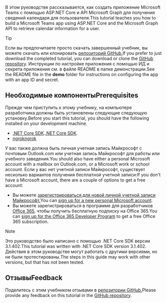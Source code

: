 <!-- markdownlint-disable MD002 MD041 -->

<span data-ttu-id="1bfeb-101">В этом руководстве рассказывается, как создать приложение Microsoft Teams с помощью ASP.NET Core и API Microsoft Graph для получения сведений календаря для пользователя.</span><span class="sxs-lookup"><span data-stu-id="1bfeb-101">This tutorial teaches you how to build a Microsoft Teams app using ASP.NET Core and the Microsoft Graph API to retrieve calendar information for a user.</span></span>

> [!TIP]
> <span data-ttu-id="1bfeb-102">Если вы предпочитаете просто скачать завершенный учебник, вы можете скачать или клонировать [репозиторий GitHub.](https://github.com/microsoftgraph/msgraph-training-teamsapp-dotnet)</span><span class="sxs-lookup"><span data-stu-id="1bfeb-102">If you prefer to just download the completed tutorial, you can download or clone the [GitHub repository](https://github.com/microsoftgraph/msgraph-training-teamsapp-dotnet).</span></span> <span data-ttu-id="1bfeb-103">Инструкции по настройке  приложения с помощью ИД и секрета приложения см. в файле README в папке демонстрации.</span><span class="sxs-lookup"><span data-stu-id="1bfeb-103">See the README file in the **demo** folder for instructions on configuring the app with an app ID and secret.</span></span>

## <a name="prerequisites"></a><span data-ttu-id="1bfeb-104">Необходимые компоненты</span><span class="sxs-lookup"><span data-stu-id="1bfeb-104">Prerequisites</span></span>

<span data-ttu-id="1bfeb-105">Прежде чем приступить к этому учебнику, на компьютере разработчика должны быть установлены следующие следующую установку.</span><span class="sxs-lookup"><span data-stu-id="1bfeb-105">Before you start this tutorial, you should have the following installed on your development machine.</span></span>

- <span data-ttu-id="1bfeb-106">[.NET Core SDK](https://dotnet.microsoft.com/download).</span><span class="sxs-lookup"><span data-stu-id="1bfeb-106">[.NET Core SDK](https://dotnet.microsoft.com/download).</span></span>
- [<span data-ttu-id="1bfeb-107">ngrok</span><span class="sxs-lookup"><span data-stu-id="1bfeb-107">ngrok</span></span>](https://ngrok.com/)

<span data-ttu-id="1bfeb-108">У вас также должна быть личная учетная запись Майкрософт с почтовым Outlook.com или учетная запись Майкрософт для работы или учебного заведения.</span><span class="sxs-lookup"><span data-stu-id="1bfeb-108">You should also have either a personal Microsoft account with a mailbox on Outlook.com, or a Microsoft work or school account.</span></span> <span data-ttu-id="1bfeb-109">Если у вас нет учетной записи Майкрософт, существует несколько вариантов получения бесплатной учетной записи:</span><span class="sxs-lookup"><span data-stu-id="1bfeb-109">If you don't have a Microsoft account, there are a couple of options to get a free account:</span></span>

- <span data-ttu-id="1bfeb-110">Вы можете [зарегистрироваться для новой личной учетной записи Майкрософт.](https://signup.live.com/signup?wa=wsignin1.0&rpsnv=12&ct=1454618383&rver=6.4.6456.0&wp=MBI_SSL_SHARED&wreply=https://mail.live.com/default.aspx&id=64855&cbcxt=mai&bk=1454618383&uiflavor=web&uaid=b213a65b4fdc484382b6622b3ecaa547&mkt=E-US&lc=1033&lic=1)</span><span class="sxs-lookup"><span data-stu-id="1bfeb-110">You can [sign up for a new personal Microsoft account](https://signup.live.com/signup?wa=wsignin1.0&rpsnv=12&ct=1454618383&rver=6.4.6456.0&wp=MBI_SSL_SHARED&wreply=https://mail.live.com/default.aspx&id=64855&cbcxt=mai&bk=1454618383&uiflavor=web&uaid=b213a65b4fdc484382b6622b3ecaa547&mkt=E-US&lc=1033&lic=1).</span></span>
- <span data-ttu-id="1bfeb-111">Вы можете зарегистрироваться в программе для разработчиков [Office 365,](https://developer.microsoft.com/office/dev-program) чтобы получить бесплатную подписку на Office 365.</span><span class="sxs-lookup"><span data-stu-id="1bfeb-111">You can [sign up for the Office 365 Developer Program](https://developer.microsoft.com/office/dev-program) to get a free Office 365 subscription.</span></span>

> [!NOTE]
> <span data-ttu-id="1bfeb-112">Это руководство было написано с помощью .NET Core SDK версии 3.1.402.</span><span class="sxs-lookup"><span data-stu-id="1bfeb-112">This tutorial was written with .NET Core SDK version 3.1.402.</span></span> <span data-ttu-id="1bfeb-113">Действия в этом руководстве могут работать с другими версиями, но не были протестированы.</span><span class="sxs-lookup"><span data-stu-id="1bfeb-113">The steps in this guide may work with other versions, but that has not been tested.</span></span>

## <a name="feedback"></a><span data-ttu-id="1bfeb-114">Отзывы</span><span class="sxs-lookup"><span data-stu-id="1bfeb-114">Feedback</span></span>

<span data-ttu-id="1bfeb-115">Поделитесь с этим учебником отзывами в [репозитории GitHub.](https://github.com/microsoftgraph/msgraph-training-teamsapp-dotnet)</span><span class="sxs-lookup"><span data-stu-id="1bfeb-115">Please provide any feedback on this tutorial in the [GitHub repository](https://github.com/microsoftgraph/msgraph-training-teamsapp-dotnet).</span></span>
